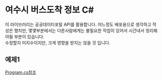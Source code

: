 # 여수시 버스도착 정보 C#    
이 라이브러리는 공공데이터포털 API를 활용합니다.
어느정도 배포용으로 생각하고 작성은 했지만, 몇몇부분에서는 다른사람에게는 불필요한 작업이 있어서 시간내서 정리해야될 부분이 있습니다.   
수정할지 미지수이지만, 크게 영향을 받지는 않을 것 입니다.

## 예제1   
[Program.cs참조](https://github.com/jangsungLee/C-Yeosu-Bus-Info-Library/blob/master/BIS%20Big%20Data%20(Yeosu)%204/Program.cs)   
